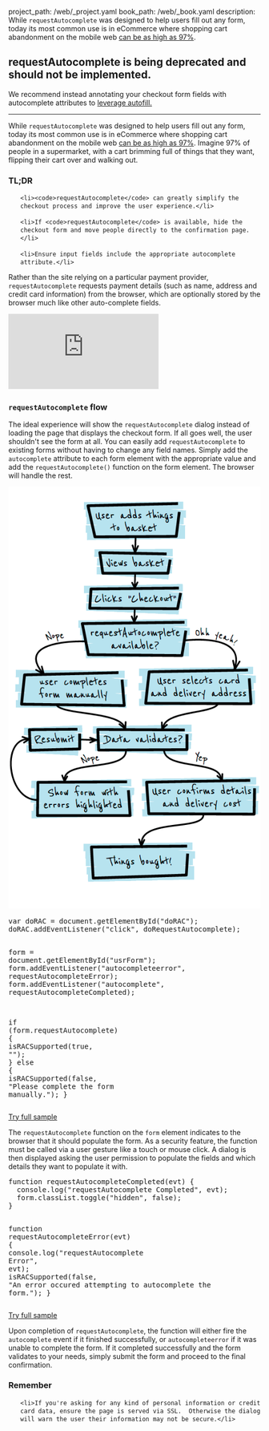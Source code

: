 project_path: /web/_project.yaml
book_path: /web/_book.yaml
description: While <code>requestAutocomplete</code> was designed to help users fill out any form, today its most common use is in eCommerce where shopping cart abandonment on the mobile web <a href='http://seewhy.com/97-shopping-cart-abandonment-rate-mobile-devices-concern-you/'>can be as high as 97%</a>.

<h2>requestAutocomplete is being deprecated and should not be implemented.</h2>
<p>We recommend instead annotating your checkout form fields with autocomplete attributes to <a href="https://developers.google.com/web/updates/2015/06/checkout-faster-with-autofill">leverage autofill.</a>
</p>

---
<p class="intro">
  While <code>requestAutocomplete</code> was designed to help users fill out any form, today its most common use is in eCommerce where shopping cart abandonment on the mobile web <a href='http://seewhy.com/97-shopping-cart-abandonment-rate-mobile-devices-concern-you/'>can be as high as 97%</a>. Imagine 97% of people in a supermarket, with a cart brimming full of things that they want, flipping their cart over and walking out.
</p>
















<div class="wf-highlight-list wf-highlight-list--learning" markdown="1">
  <h3 class="wf-highlight-list__title">TL;DR</h3>

  
  <ul class="wf-highlight-list__list">
    
    <li><code>requestAutocomplete</code> can greatly simplify the checkout process and improve the user experience.</li>
    
    <li>If <code>requestAutocomplete</code> is available, hide the checkout form and move people directly to the confirmation page.</li>
    
    <li>Ensure input fields include the appropriate autocomplete attribute.</li>
    
  </ul>
  
</div>



Rather than the site relying on a particular payment provider,
`requestAutocomplete` requests payment details (such as name, address and credit
card information) from the browser, which are optionally stored by the browser
much like other auto-complete fields.

<div class="video-wrapper"><iframe src="https://www.youtube.com/embed/ljYeHwGgzQk?controls=2&amp;modestbranding=1&amp;showinfo=0&amp;utm-source=crdev-wf" class="devsite-embedded-youtube-video" allowfullscreen data-video-id="ljYeHwGgzQk" data-autohide="1" data-modestbranding="1" data-controls="2" data-utm-source="crdev-wf" data-showinfo="0" frameborder="0"></iframe></div>

### `requestAutocomplete` flow

The ideal experience will show the `requestAutocomplete` dialog instead of loading the
page that displays the checkout form. If all goes well, the user shouldn't see
the form at all.  You can easily add `requestAutocomplete` to existing forms
without having to change any field names.  Simply add the `autocomplete`
attribute to each form element with the appropriate value and add the
`requestAutocomplete()` function on the form element. The browser will handle
the rest.

<img src="imgs/rac_flow.png" class="center" alt="Request autocomplete flow">


  <div dir="ltr" class="highlight-module highlight-module--code highlight-module--right">
      <div class="highlight"><pre><span class="kd">var</span> <span class="nx">doRAC</span> <span class="o">=</span> <span class="nb">document</span><span class="p">.</span><span class="nx">getElementById</span><span class="p">(</span><span class="s2">&quot;doRAC&quot;</span><span class="p">);</span>
<span class="nx">doRAC</span><span class="p">.</span><span class="nx">addEventListener</span><span class="p">(</span><span class="s2">&quot;click&quot;</span><span class="p">,</span> <span class="nx">doRequestAutocomplete</span><span class="p">);</span>

<span class="nx">form</span> <span class="o">=</span> <span class="nb">document</span><span class="p">.</span><span class="nx">getElementById</span><span class="p">(</span><span class="s2">&quot;usrForm&quot;</span><span class="p">);</span>
<span class="nx">form</span><span class="p">.</span><span class="nx">addEventListener</span><span class="p">(</span><span class="s2">&quot;autocompleteerror&quot;</span><span class="p">,</span> <span class="nx">requestAutocompleteError</span><span class="p">);</span>
<span class="nx">form</span><span class="p">.</span><span class="nx">addEventListener</span><span class="p">(</span><span class="s2">&quot;autocomplete&quot;</span><span class="p">,</span> <span class="nx">requestAutocompleteCompleted</span><span class="p">);</span>

<span class="k">if</span> <span class="p">(</span><span class="nx">form</span><span class="p">.</span><span class="nx">requestAutocomplete</span><span class="p">)</span> <span class="p">{</span>
  <span class="nx">isRACSupported</span><span class="p">(</span><span class="kc">true</span><span class="p">,</span> <span class="s2">&quot;&quot;</span><span class="p">);</span>
<span class="p">}</span> <span class="k">else</span> <span class="p">{</span>
  <span class="nx">isRACSupported</span><span class="p">(</span><span class="kc">false</span><span class="p">,</span> <span class="s2">&quot;Please complete the form manually.&quot;</span><span class="p">);</span>
<span class="p">}</span>
</pre></div>
      <p>
        <a class="highlight-module__cta mdl-button mdl-js-button mdl-button--raised mdl-button--colored" href="/web/resources/samples/fundamentals/design-and-ui/input/forms/rac.html">Try full sample</a>
      </p>
  </div>



The `requestAutocomplete` function on the `form` element indicates to the
browser that it should populate the form.  As a security feature, the function
must be called via a user gesture like a touch or mouse click. A dialog is then
displayed asking the user permission to populate the fields and which details
they want to populate it with.


  <div dir="ltr" class="highlight-module highlight-module--code highlight-module--right">
      <div class="highlight"><pre><span class="kd">function</span> <span class="nx">requestAutocompleteCompleted</span><span class="p">(</span><span class="nx">evt</span><span class="p">)</span> <span class="p">{</span>
  <span class="nx">console</span><span class="p">.</span><span class="nx">log</span><span class="p">(</span><span class="s2">&quot;requestAutocomplete Completed&quot;</span><span class="p">,</span> <span class="nx">evt</span><span class="p">);</span>
  <span class="nx">form</span><span class="p">.</span><span class="nx">classList</span><span class="p">.</span><span class="nx">toggle</span><span class="p">(</span><span class="s2">&quot;hidden&quot;</span><span class="p">,</span> <span class="kc">false</span><span class="p">);</span>
<span class="p">}</span>

<span class="kd">function</span> <span class="nx">requestAutocompleteError</span><span class="p">(</span><span class="nx">evt</span><span class="p">)</span> <span class="p">{</span>
  <span class="nx">console</span><span class="p">.</span><span class="nx">log</span><span class="p">(</span><span class="s2">&quot;requestAutocomplete Error&quot;</span><span class="p">,</span> <span class="nx">evt</span><span class="p">);</span>
  <span class="nx">isRACSupported</span><span class="p">(</span><span class="kc">false</span><span class="p">,</span> <span class="s2">&quot;An error occured attempting to autocomplete the form.&quot;</span><span class="p">);</span>
<span class="p">}</span>
</pre></div>
      <p>
        <a class="highlight-module__cta mdl-button mdl-js-button mdl-button--raised mdl-button--colored" href="/web/resources/samples/fundamentals/design-and-ui/input/forms/rac.html">Try full sample</a>
      </p>
  </div>



Upon completion of `requestAutocomplete`, the function will either fire the
`autocomplete` event if it finished successfully, or `autocompleteerror` if
it was unable to complete the form.  If it completed successfully and the form
validates to your needs, simply submit the form and proceed to the final
confirmation.




















<div class="wf-highlight-list wf-highlight-list--remember" markdown="1">
  <h3 class="wf-highlight-list__title">Remember</h3>

  
  <ul class="wf-highlight-list__list">
    
    <li>If you're asking for any kind of personal information or credit card data, ensure the page is served via SSL.  Otherwise the dialog will warn the user their information may not be secure.</li>
    
  </ul>
  
</div>





